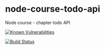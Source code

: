 # node-course-todo-api
Node course - chapter todo API

[![Known Vulnerabilities](https://snyk.io/test/github/Moser-ss/node-course-todo-api/badge.svg?targetFile=package.json)](https://snyk.io/test/github/Moser-ss/node-course-todo-api?targetFile=package.json)

[![Build Status](https://travis-ci.com/Moser-ss/node-course-todo-api.svg?branch=master)](https://travis-ci.com/Moser-ss/node-course-todo-api)